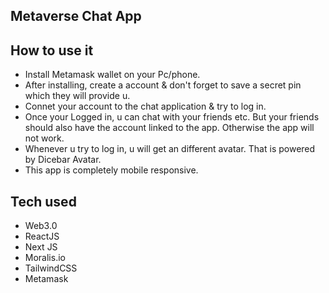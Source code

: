 ## Metaverse Chat App




## How to use it

- Install Metamask wallet on your Pc/phone.
- After installing, create a account & don't forget to save a secret pin which they will provide u. 
- Connet your account to the chat application & try to log in. 
- Once your Logged in, u can chat with your friends etc. But your friends should also have the account linked to the app. Otherwise the app will not work.
- Whenever u try to log in, u will get an different avatar. That is powered by Dicebar Avatar. 
- This app is completely mobile responsive. 


## Tech used 

- Web3.0
- ReactJS
- Next JS
- Moralis.io
- TailwindCSS
- Metamask
